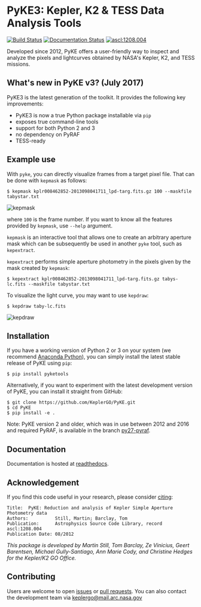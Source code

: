 # PyKE3: Kepler, K2 & TESS Data Analysis Tools
[![Build Status](https://travis-ci.org/KeplerGO/PyKE.svg?branch=dev)](https://travis-ci.org/KeplerGO/PyKE) [![Documentation Status](https://readthedocs.org/projects/pyke/badge/?version=latest)](http://pyke.readthedocs.io/en/latest/?badge=latest) <a href="http://ascl.net/1208.004"><img src="https://img.shields.io/badge/ascl-1208.004-blue.svg?colorB=262255" alt="ascl:1208.004" /></a>

<!-- ***Tools for working with data from NASA's Kepler & TESS Space Telescopes.*** -->


Developed since 2012, PyKE offers a user-friendly way to inspect and analyze
the pixels and lightcurves obtained by NASA's Kepler, K2, and TESS missions.

## What's new in PyKE v3? (July 2017)

PyKE3 is the latest generation of the toolkit.
It provides the following key improvements:

* PyKE3 is now a true Python package installable via `pip`
* exposes true command-line tools
* support for both Python 2 and 3
* no dependency on PyRAF
* TESS-ready

## Example use

With ``pyke``, you can directly visualize frames from a target pixel file.
That can be done with ``kepmask`` as follows:

```
$ kepmask kplr008462852-2013098041711_lpd-targ.fits.gz 100 --maskfile tabystar.txt
```

![kepmask](docs/source/_static/images/readme/kepmask.png)

where ``100`` is the frame number.
If you want to know all the features provided by ``kepmask``, use ``--help`` argument.

``kepmask`` is an interactive tool that allows one to create an arbitrary
aperture mask which can be subsequently be used in another ``pyke`` tool,
such as ``kepextract``.

``kepextract`` performs simple aperture photometry in the pixels given by the mask
created by ``kepmask``:

```
$ kepextract kplr008462852-2013098041711_lpd-targ.fits.gz tabys-lc.fits --maskfile tabystar.txt
```

To visualize the light curve, you may want to use ``kepdraw``:

```
$ kepdraw taby-lc.fits
```

![kepdraw](docs/source/_static/images/readme/kepdraw.png)

## Installation

If you have a working version of Python 2 or 3 on your system
(we recommend [Anaconda Python](https://www.continuum.io/downloads)),
you can simply install the latest stable release of PyKE using ``pip``:

    $ pip install pyketools


Alternatively, if you want to experiment with the latest development version of
PyKE, you can install it straight from GitHub:

    $ git clone https://github.com/KeplerGO/PyKE.git
    $ cd PyKE
    $ pip install -e .

Note: PyKE version 2 and older, which was in use between 2012 and 2016 and required PyRAF, is available in the branch [py27-pyraf](https://github.com/KeplerGO/PyKE/tree/py27-pyraf).

## Documentation

Documentation is hosted at [readthedocs](http://pyke.rtfd.io).


## Acknowledgement
If you find this code useful in your research, please consider [citing](http://adsabs.harvard.edu/abs/2012ascl.soft08004S):

```
Title:  PyKE: Reduction and analysis of Kepler Simple Aperture Photometry data
Authors:          Still, Martin; Barclay, Tom
Publication:      Astrophysics Source Code Library, record ascl:1208.004
Publication Date: 08/2012
```

*This package is developed by Martin Still, Tom Barclay, Ze Vinicius, Geert Barentsen, Michael Gully-Santiago, Ann Marie Cody, and Christine Hedges for the Kepler/K2 GO Office.*

## Contributing

Users are welcome to open [issues](https://github.com/KeplerGO/PyKE/issues) or [pull requests](https://github.com/KeplerGO/PyKE/pulls).
You can also contact the development team via keplergo@mail.arc.nasa.gov